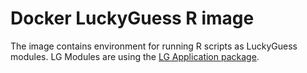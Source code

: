 # Docker LuckyGuess R image
The image contains environment for running R scripts as LuckyGuess modules. LG Modules are using the [LG Application package](https://github.com/keboola/r-luckyguess).
